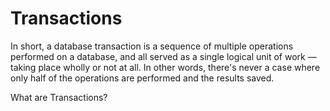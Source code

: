 # Transactions

In short, a database transaction is a sequence of multiple operations performed on a database, and all served as a single logical unit of work — taking place wholly or not at all. In other words, there's never a case where only half of the operations are performed and the results saved.

<BadgeLink colorScheme='yellow' badgeText='Read' href='https://fauna.com/blog/database-transaction'>What are Transactions?</BadgeLink>
